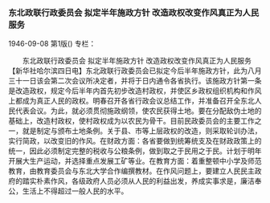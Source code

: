 ### 东北政联行政委员会  拟定半年施政方针  改造政权改变作风真正为人民服务

1946-09-08
第1版()
专栏：

　　东北政联行政委员会
    拟定半年施政方针
    改造政权改变作风真正为人民服务
    【新华社哈尔滨四日电】东北政联行政委员会已拟定今后半年施政方针，此为八月三十一日该会第二次会议所决定者，并将于日内通令各省执行。该施政方针第一条是改造政权，规定今后半年内首先初步改造村政权，并使区乡政权组织机构和作风上都成为真正人民的政权。明春召开各省行政会议总结工作，并准备召开全东北人民代表会议。为此，就必须贯彻施政纲领，使农民获得土地。要在分配敌伪土地的基础上，改造村政权，使村政权成为以农民为骨干。目前民政委员会的主要工作之一，就是制定与颁布土地条例。关于县、市等上层政权的改造，则采取轮训办法，实行简政，以改变旧的作风。在财政方面：各省要做到统筹统支及在财政政策上的统一，因此必须制定完整的税收与公粮条例，做到取之于民用之于民。计划于明年开展大生产运动，并选择重点发展工矿等业。在教育方面：着重整顿中小学及师范教育，由教育委员会与东北大学合作编撰教材。在作风问题上，要建立人民民主政府的踏实朴素作风，各级政府人员必须从人民的利益出发，养成实事求是，廉洁奉公，生活上不得超过一般人民的水平。
